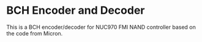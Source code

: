 # BCH Encoder and Decoder
This is a BCH encoder/decoder for NUC970 FMI NAND controller based on the code from Micron.
